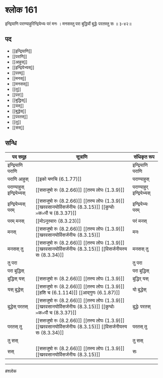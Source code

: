 # श्लोक 161

इन्द्रियाणि पराण्याहुरिन्द्रियेभ्यः परं मनः ।
मनसस्तु परा बुद्धिर्यो बुद्धेः परतस्तु सः ॥ ३-४२॥


## पद 

- [[इन्द्रियाणि]]
- [[पराणि]]
- [[आहुस्]]
- [[इन्द्रियेभ्यस्]]
- [[परम्]]
- [[मनस्]]
- [[मनसस्]]
- [[तु]]
- [[परा]]
- [[बुद्धिस्]]
- [[यस्]]
- [[बुद्धेस्]]
- [[परतस्]]
- [[तु]]
- [[सस्]]

## सन्धि

| पद समूह | सूत्राणि | संधिकृत रूप |
| ----- | ----- | ----- |
| इन्द्रियाणि पराणि |  | इन्द्रियाणि पराणि |
| पराणि आहुस् |  [[इको यणचि (6.1.77)]] | पराण्याहुस् |
| पराण्याहुस् इन्द्रियेभ्यस् |  [[ससजुषो रुः (8.2.66)]] [[तस्य लोपः (1.3.9)]] | पराण्याहुर् इन्द्रियेभ्यस् |
| इन्द्रियेभ्यस् परम् |  [[ससजुषो रुः (8.2.66)]] [[तस्य लोपः (1.3.9)]] [[खरवसानयोर्विसर्जनीयः (8.3.15)]] [[कुप्वोः ≍क≍पौ च (8.3.37)]] | इन्द्रियेभ्यः परम् |
| परम् मनस् |  [[मोऽनुस्वारः (8.3.23)]] | परं मनस् |
| मनस् |  [[ससजुषो रुः (8.2.66)]] [[तस्य लोपः (1.3.9)]] [[खरवसानयोर्विसर्जनीयः (8.3.15)]] | मनः |
| मनसस् तु |  [[ससजुषो रुः (8.2.66)]] [[तस्य लोपः (1.3.9)]] [[खरवसानयोर्विसर्जनीयः (8.3.15)]] [[विसर्जनीयस्य सः (8.3.34)]] | मनसस् तु |
| तु परा |  | तु परा |
| परा बुद्धिस् |  | परा बुद्धिस् |
| बुद्धिस् यस् |  [[ससजुषो रुः (8.2.66)]] [[तस्य लोपः (1.3.9)]] | बुद्धिर् यस् |
| यस् बुद्धेस् |  [[ससजुषो रुः (8.2.66)]] [[तस्य लोपः (1.3.9)]] [[हशि च (6.1.114)]] [[आद्गुणः (6.1.87)]] | यो बुद्धेस् |
| बुद्धेस् परतस् |  [[ससजुषो रुः (8.2.66)]] [[तस्य लोपः (1.3.9)]] [[खरवसानयोर्विसर्जनीयः (8.3.15)]] [[कुप्वोः ≍क≍पौ च (8.3.37)]] | बुद्धेः परतस् |
| परतस् तु |  [[ससजुषो रुः (8.2.66)]] [[तस्य लोपः (1.3.9)]] [[खरवसानयोर्विसर्जनीयः (8.3.15)]] [[विसर्जनीयस्य सः (8.3.34)]] | परतस् तु |
| तु सस् |  | तु सस् |
| सस् |  [[ससजुषो रुः (8.2.66)]] [[तस्य लोपः (1.3.9)]] [[खरवसानयोर्विसर्जनीयः (8.3.15)]] | सः |


---

#श्लोक